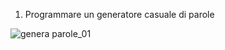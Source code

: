 1. Programmare un generatore casuale di parole

![genera parole_01](https://user-images.githubusercontent.com/79698027/114921888-544c4900-9e2b-11eb-821a-ee7a828301b4.JPG)
